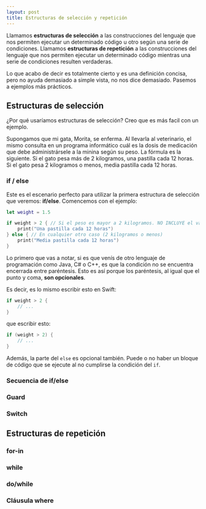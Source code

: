 ```yaml
---
layout: post
title: Estructuras de selección y repetición
---
```


Llamamos **estructuras de selección** a las construcciones del lenguaje que nos permiten ejecutar un determinado código u otro según una serie de condiciones.
Llamamos **estructuras de repetición** a las construcciones del lenguaje que nos permiten ejecutar un determinado código mientras una serie de condiciones resulten verdaderas.

Lo que acabo de decir es totalmente cierto y es una definición concisa, pero no ayuda demasiado a simple vista, no nos dice demasiado. Pasemos a ejemplos más prácticos.

## Estructuras de selección

¿Por qué usaríamos estructuras de selección? Creo que es más facil con un ejemplo.

Supongamos que mi gata, Morita, se enferma. Al llevarla al veterinario, el mismo consulta en un programa informático cuál es la dosis de medicación que debe administrársele a la minina según su peso.
La fórmula es la siguiente. Si el gato pesa más de 2 kilogramos, una pastilla cada 12 horas. Si el gato pesa 2 kilogramos o menos, media pastilla cada 12 horas.

### if / else

Este es el escenario perfecto para utilizar la primera estructura de selección que veremos: **if/else**. Comencemos con el ejemplo:

```swift
let weight = 1.5

if weight > 2 { // Si el peso es mayor a 2 kilogramos. NO INCLUYE el valor 2
    print("Una pastilla cada 12 horas")
} else { // En cualquier otro caso (2 kilogramos o menos)
    print("Media pastilla cada 12 horas")
}
```

Lo primero que vas a notar, si es que venís de otro lenguaje de programación como Java, C# o C++, es que la condición no se encuentra encerrada entre paréntesis. Esto es así porque los paréntesis, al igual que el punto y coma, **son opcionales**.

Es decir, es lo mismo escribir esto en Swift:

```swift
if weight > 2 {
    // ...
}
```

que escribir esto:

```swift
if (weight > 2) {
    // ...
}
```

Además, la parte del `else` es opcional también. Puede o no haber un bloque de código que se ejecute al no cumplirse la condición del `if`.

### Secuencia de if/else

### Guard

### Switch

## Estructuras de repetición

### for-in

### while

### do/while

### Cláusula where